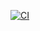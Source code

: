 [![CI](https://github.com/tr-rithvik01/testingga/actions/workflows/main.yml/badge.svg)](https://github.com/tr-rithvik01/testingga/actions/workflows/main.yml)
